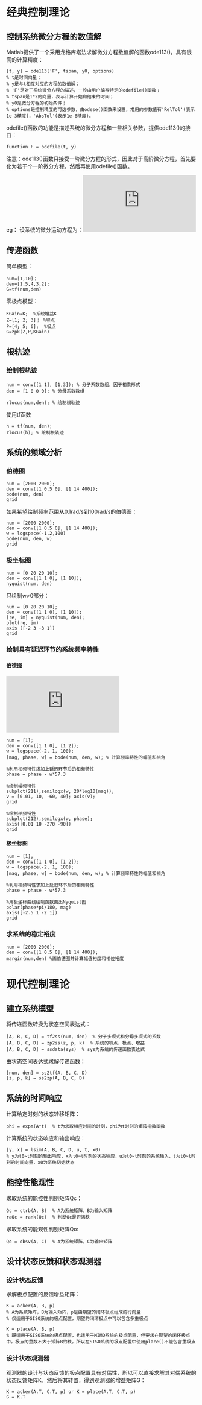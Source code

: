 # 经典控制理论
## 控制系统微分方程的数值解
Matlab提供了一个采用龙格库塔法求解微分方程数值解的函数ode113()，具有很高的计算精度：
```
[t, y] = ode113('F', tspan, y0, options)
% t是时间向量；
% y是与t相互对应的方程的数值解；
% 'F'是对于系统微分方程的描述，一般由用户编写特定的odefile()函数；
% tspan是1*2的向量，表示计算开始和结束的时间；
% y0是微分方程的初始条件；
% options是控制精度的可选参数，由odese()函数来设置，常用的参数值有'RelTol'(表示1e-3精度)，'AbsTol'(表示1e-6精度)。
```
odefile()函数的功能是描述系统的微分方程和一些相关参数，提供ode113()的接口：
```
function F = odefile(t, y)
```
注意：ode113()函数只接受一阶微分方程的形式，因此对于高阶微分方程，首先要化为若干个一阶微分方程，然后再使用odefile()函数。


eg：
设系统的微分运动方程为：![](https://latex.codecogs.com/png.latex?%5Cinline%20M%20%5Cfrac%7B%5Cmathrm%7Bd%7D%5E2%20x%28t%29%7D%7B%5Cmathrm%7Bd%7D%20t%7D%20&plus;%20B%5Cfrac%7B%5Cmathrm%7Bd%7D%20x%28t%29%7D%7B%5Cmathrm%7Bd%7D%20t%7D&plus;Kx%28t%29%20%3Df%28t%29)


## 传递函数
简单模型：
```
num=[1,10]；
den=[1,5,4,3,2];
G=tf(num,den)
```

零极点模型：
```
KGain=K;  %系统增益K
Z=[1; 2; 3]； %零点
P=[4; 5; 6];  %极点
G=zpk(Z,P,KGain)
```

## 根轨迹
### 绘制根轨迹
```
num = conv([1 1], [1,3]); % 分子系数数组，因子相乘形式
den = [1 0 0 0]; % 分母系数数组

rlocus(num,den); % 绘制根轨迹
```
使用tf函数
```
h = tf(num, den);
rlocus(h); % 绘制根轨迹
``` 
## 系统的频域分析
### 伯德图
```
num = [2000 2000];
den = conv([1 0.5 0], [1 14 400]);
bode(num, den)
grid
```
如果希望绘制频率范围从0.1rad/s到100rad/s的伯德图：
```
num = [2000 2000];
den = conv([1 0.5 0], [1 14 400]);
w = logspace(-1,2,100)
bode(num, den, w)
grid
```

### 极坐标图
```
num = [0 20 20 10];
den = conv([1 1 0], [1 10]);
nyquist(num, den)
```
只绘制w>0部分：
```
num = [0 20 20 10];
den = conv([1 1 0], [1 10]);
[re, im] = nyquist(num, den);
plot(re, im)
axis ([-2 3 -3 1])
grid
```

### 绘制具有延迟环节的系统频率特性
#### 伯德图
![传递函数](https://latex.codecogs.com/gif.latex?G_k%28s%29%20%3D%20%5Cfrac%7Be%5E%7B-%20s%7D%7D%7Bs%28s&plus;1%29%28s&plus;2%29%29%29%7D)
```
num = [1];
den = conv([1 1 0], [1 2]);
w = logspace(-2, 1, 100);
[mag, phase, w] = bode(num, den, w); % 计算频率特性的幅值和相角

%利用相频特性求加上延迟环节后的相频特性
phase = phase - w*57.3

%绘制幅频特性
subplot(211),semilogx(w, 20*log10(mag)); 
v = [0.01, 10, -60, 40]; axis(v);
grid

%绘制相频特性
subplot(212),semilogx(w, phase);
axis([0.01 10 -270 -90])
grid
```
#### 极坐标图
```
num = [1];
den = conv([1 1 0], [1 2]);
w = logspace(-2, 1, 100);
[mag, phase, w] = bode(num, den, w); % 计算频率特性的幅值和相角

%利用相频特性求加上延迟环节后的相频特性
phase = phase - w*57.3

%用极坐标曲线绘制函数画出Nyquist图
polar(phase*pi/180, mag)
axis([-2.5 1 -2 1])
grid
```

### 求系统的稳定裕度
```
num = [2000 2000];
den = conv([1 0.5 0], [1 14 400]);
margin(num,den) %画伯德图并计算幅值裕度和相位裕度
```

# 现代控制理论
## 建立系统模型
将传递函数转换为状态空间表达式：
```
[A, B, C, D] = tf2ss(num, den)  % 分子多项式和分母多项式的系数
[A, B, C, D] = zp2ss(z, p, k)  % 系统的零点、极点、增益
[A, B, C, D] = ssdata(sys)  % sys为系统的传递函数表达式
```

由状态空间表达式求解传递函数：
```
[num, den] = ss2tf(A, B, C, D)
[z, p, k] = ss2zp(A, B, C, D)
```
## 系统的时间响应
计算给定时刻的状态转移矩阵：
```
phi = expm(A*t)  % t为求取相应时间的时刻，phi为t时刻的矩阵指数函数
```
计算系统的状态响应和输出响应：
```
[y, x] = lsim(A, B, C, D, u, t, x0)  
% y为t0~t时刻的输出响应，x为t0~t时刻的状态响应，u为t0~t时刻的系统输入，t为t0~t时刻的时间向量，x0为系统初始状态
```

## 能控性能观性
求取系统的能控性判别矩阵Qc；
```
Qc = ctrb(A, B)  % A为系统矩阵，B为输入矩阵
raQc = rank(Qc)  % 判断Qc是否满秩
```
求取系统的能观性判别矩阵Qo:
```
Qo = obsv(A, C)  % A为系统矩阵，C为输出矩阵
```
## 设计状态反馈和状态观测器
### 设计状态反馈
求解极点配置的反馈增益矩阵：
```
K = acker(A, B, p)  
% A为系统矩阵，B为输入矩阵，p是由期望的闭环极点组成的行向量
% 仅适用于SISO系统的极点配置，期望的闭环极点中可以包含多重极点
```
```
K = place(A, B, p)
% 既适用于SISO系统的极点配置，也适用于MIMO系统的极点配置，但要求在期望的闭环极点中，极点的重数不大于矩阵B的秩。所以在SISO系统的极点配置中使用place()不能包含重极点
```

### 设计状态观测器
观测器的设计与状态反馈的极点配置具有对偶性，所以可以直接求解其对偶系统的状态反馈矩阵K，然后将其转置，得到观测器的增益矩阵G：
```
K = acker(A.T, C.T, p) or K = place(A.T, C.T, p)
G = K.T
```